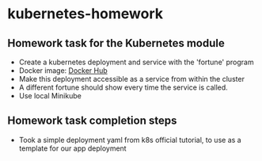 # kubernetes-homework

## Homework task for the Kubernetes module

* Create a kubernetes deployment and service with the 'fortune' program  
* Docker image: [Docker Hub](https://hub.docker.com/r/perarneng/fortune/)
* Make this deployment accessible as a service from within the cluster
* A different fortune should show every time the service is called.  
* Use local Minikube

## Homework task completion steps

* Took a simple deployment yaml from k8s official tutorial, to use as a template for our app deployment
